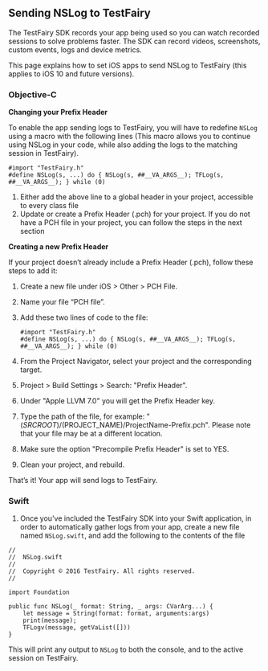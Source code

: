 ## Sending NSLog to TestFairy
The TestFairy SDK records your app being used so you can watch recorded sessions to solve problems faster. The SDK can record videos, screenshots, custom events, logs and device metrics.

This page explains how to set iOS apps to send NSLog to TestFairy (this applies to iOS 10 and future versions).

### Objective-C

**Changing your Prefix Header** 

To enable the app sending logs to TestFairy, you will have to redefine `NSLog` using a macro with the following lines (This macro allows you to continue using NSLog in your code, while also adding the logs to the  matching session in TestFairy).

```
#import "TestFairy.h"
#define NSLog(s, ...) do { NSLog(s, ##__VA_ARGS__); TFLog(s, ##__VA_ARGS__); } while (0)
```    

1. Either add the above line to a global header in your project, accessible to every class file
2. Update or create a Prefix Header (.pch) for your project. If you do not have a PCH file in your project, you can follow the steps in the next section
    
**Creating a new Prefix Header**

If your project doesn’t already include a Prefix Header (.pch), follow these steps to add it:

1. Create a new file under iOS > Other > PCH File.
2. Name your file “PCH file”.
3. Add these two lines of code to the file:
	```
	#import "TestFairy.h" 
	#define NSLog(s, ...) do { NSLog(s, ##__VA_ARGS__); TFLog(s, ##__VA_ARGS__); } while (0) 
	```
4. From the Project Navigator, select your project and the corresponding target.

5. Project > Build Settings > Search: "Prefix Header".

6. Under "Apple LLVM 7.0" you will get the Prefix Header key.

7. Type the path of the file, for example: "$(SRCROOT)/$(PROJECT_NAME)/ProjectName-Prefix.pch". Please note that your file may be at a different location.

8. Make sure the option "Precompile Prefix Header" is set to YES.

9. Clean your project, and rebuild.

That’s it! Your app will send logs to TestFairy.

### Swift

1. Once you've included the TestFairy SDK into your Swift application, in order to automatically gather logs from your app, create a new file named `NSLog.swift`, and add the following to the contents of the file

```
//
//  NSLog.swift
//
//  Copyright © 2016 TestFairy. All rights reserved.
//

import Foundation

public func NSLog(_ format: String, _ args: CVarArg...) {
    let message = String(format: format, arguments:args)
    print(message);
    TFLogv(message, getVaList([]))
}
```
This will print any output to `NSLog` to both the console, and to the active session on TestFairy.


